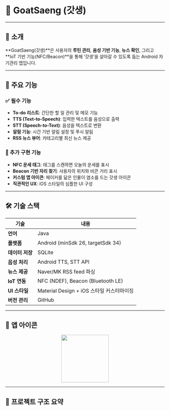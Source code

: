 # 🐐 GoatSaeng (갓생)  

---

## 📱 소개

**GoatSaeng(갓생)**은 사용자의 **루틴 관리**, **음성 기반 기능**, **뉴스 확인**, 그리고 **IoT 기반 기능(NFC/Beacon)**을 통해 ‘갓생’을 살아갈 수 있도록 돕는 Android 자기관리 앱입니다.

---

## 🚀 주요 기능

### ✅ 필수 기능
- **To-do 리스트**: 간단한 할 일 관리 및 메모 기능
- **TTS (Text-to-Speech)**: 입력한 텍스트를 음성으로 출력
- **STT (Speech-to-Text)**: 음성을 텍스트로 변환
- **알람 기능**: 시간 기반 알림 설정 및 푸시 알림
- **RSS 뉴스 뷰어**: 카테고리별 최신 뉴스 제공

### 🔧 추가 구현 기능
- **NFC 운세 태그**: 태그를 스캔하면 오늘의 운세를 표시
- **Beacon 기반 자리 찾기**: 사용자의 위치와 비콘 거리 표시
- **커스텀 앱 아이콘**: 페이커를 닮은 인물이 염소를 드는 갓생 아이콘
- **직관적인 UX**: iOS 스타일의 심플한 UI 구성

---

## 🛠 기술 스택

| 기술 | 내용 |
|------|------|
| **언어** | Java |
| **플랫폼** | Android (minSdk 26, targetSdk 34) |
| **데이터 저장** | SQLite |
| **음성 처리** | Android TTS, STT API |
| **뉴스 제공** | Naver/MK RSS feed 파싱 |
| **IoT 연동** | NFC (NDEF), Beacon (Bluetooth LE) |
| **UI 스타일** | Material Design + iOS 스타일 커스터마이징 |
| **버전 관리** | GitHub |

---

## 📸 앱 아이콘

<p align="center">
  <img src="app/src/main/res/mipmap-xxxhdpi/ic_launcher.png" width="150"/>
</p>

---

## 📂 프로젝트 구조 요약

